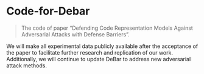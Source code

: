 # Code-for-Debar
> The code of  paper “Defending Code Representation Models Against Adversarial Attacks with Defense Barriers”. 

We will make all experimental data publicly available after the acceptance of the paper to facilitate further research and replication of our work. Additionally, we will continue to update DeBar to address new adversarial attack methods.
